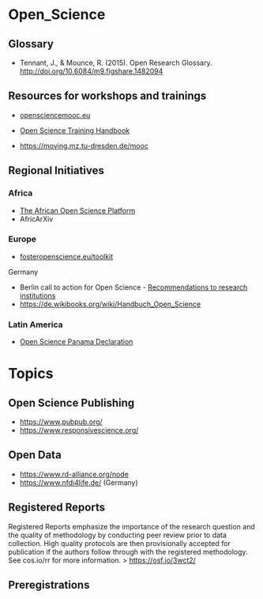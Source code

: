 # Open_Science

## Glossary
- Tennant, J., & Mounce, R. (2015). Open Research Glossary. http://doi.org/10.6084/m9.figshare.1482094


## Resources for workshops and trainings

- [opensciencemooc.eu](https://opensciencemooc.eu/)

- [Open Science Training Handbook](https://open-science-training-handbook.gitbook.io/book/)

- https://moving.mz.tu-dresden.de/mooc


## Regional Initiatives

### Africa
- [The African Open Science Platform](https://zenodo.org/record/1407488#.W-8PDXpKjOS)
- AfricArXiv

### Europe
- [fosteropenscience.eu/toolkit](https://www.fosteropenscience.eu/toolkit)

Germany
- Berlin call to action for Open Science - [Recommendations to research institutions](https://en.wikiversity.org/wiki/Wikimedia_Deutschland/Open_Science_Fellows_Program/Berlin_Call_to_Action)
- https://de.wikibooks.org/wiki/Handbuch_Open_Science


### Latin America
- [Open Science Panama Declaration](http://openaccessweek.org/profiles/blogs/open-scicence-panama-declaration-latin-america-going-beyond-open)


# Topics

## Open Science Publishing
- https://www.pubpub.org/
- https://www.responsivescience.org/

## Open Data
- https://www.rd-alliance.org/node
- https://www.nfdi4life.de/ (Germany)

## Registered Reports
Registered Reports emphasize the importance of the research question and the quality of methodology by conducting peer review prior to data collection. High quality protocols are then provisionally accepted for publication if the authors follow through with the registered methodology. See cos.io/rr for more information. > https://osf.io/3wct2/

##  Preregistrations
